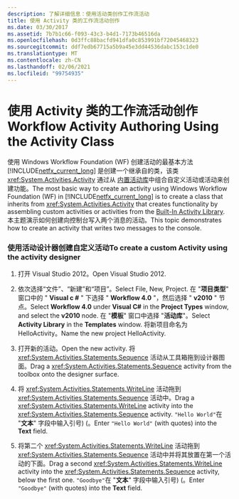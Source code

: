 ```yaml
---
description: 了解详细信息：使用活动类创作工作流活动
title: 使用 Activity 类的工作流活动创作
ms.date: 03/30/2017
ms.assetid: 7b7b1c66-f093-43c3-b4d1-7173b46516da
ms.openlocfilehash: 0d3ffc88bacfd941dfa0c853991bf72045468323
ms.sourcegitcommit: ddf7edb67715a5b9a45e3dd44536dabc153c1de0
ms.translationtype: MT
ms.contentlocale: zh-CN
ms.lasthandoff: 02/06/2021
ms.locfileid: "99754935"
---
```

# <a name="workflow-activity-authoring-using-the-activity-class"></a><span data-ttu-id="ee2b6-103">使用 Activity 类的工作流活动创作</span><span class="sxs-lookup"><span data-stu-id="ee2b6-103">Workflow Activity Authoring Using the Activity Class</span></span>

<span data-ttu-id="ee2b6-104">使用 Windows Workflow Foundation (WF) 创建活动的最基本方法 [!INCLUDE[netfx_current_long](../../../includes/netfx-current-long-md.md)] 是创建一个继承自的类，该类 <xref:System.Activities.Activity> 通过从 [内置活动库](net-framework-4-5-built-in-activity-library.md)中组合自定义活动或活动来创建功能。</span><span class="sxs-lookup"><span data-stu-id="ee2b6-104">The most basic way to create an activity using Windows Workflow Foundation (WF) in [!INCLUDE[netfx_current_long](../../../includes/netfx-current-long-md.md)] is to create a class that inherits from <xref:System.Activities.Activity> that creates functionality by assembling custom activities or activities from the [Built-In Activity Library](net-framework-4-5-built-in-activity-library.md).</span></span> <span data-ttu-id="ee2b6-105">本主题演示如何创建向控制台写入两个消息的活动。</span><span class="sxs-lookup"><span data-stu-id="ee2b6-105">This topic demonstrates how to create an activity that writes two messages to the console.</span></span>

### <a name="to-create-a-custom-activity-using-the-activity-designer"></a><span data-ttu-id="ee2b6-106">使用活动设计器创建自定义活动</span><span class="sxs-lookup"><span data-stu-id="ee2b6-106">To create a custom Activity using the activity designer</span></span>

1. <span data-ttu-id="ee2b6-107">打开 Visual Studio 2012。</span><span class="sxs-lookup"><span data-stu-id="ee2b6-107">Open Visual Studio 2012.</span></span>

2. <span data-ttu-id="ee2b6-108">依次选择“文件”、“新建”和“项目”。</span><span class="sxs-lookup"><span data-stu-id="ee2b6-108">Select File, New, Project.</span></span> <span data-ttu-id="ee2b6-109">在 "**项目类型**" 窗口中的 " **Visual c #** " 下选择 " **Workflow 4.0** "，然后选择 " **v2010** " 节点。</span><span class="sxs-lookup"><span data-stu-id="ee2b6-109">Select **Workflow 4.0** under **Visual C#** in the **Project Types** window, and select the **v2010** node.</span></span> <span data-ttu-id="ee2b6-110">在 "**模板**" 窗口中选择 "**活动库**"。</span><span class="sxs-lookup"><span data-stu-id="ee2b6-110">Select **Activity Library** in the **Templates** window.</span></span> <span data-ttu-id="ee2b6-111">将新项目命名为 HelloActivity。</span><span class="sxs-lookup"><span data-stu-id="ee2b6-111">Name the new project HelloActivity.</span></span>

3. <span data-ttu-id="ee2b6-112">打开新的活动。</span><span class="sxs-lookup"><span data-stu-id="ee2b6-112">Open the new activity.</span></span>  <span data-ttu-id="ee2b6-113">将 <xref:System.Activities.Statements.Sequence> 活动从工具箱拖到设计器图面。</span><span class="sxs-lookup"><span data-stu-id="ee2b6-113">Drag a <xref:System.Activities.Statements.Sequence> activity from the toolbox onto the designer surface.</span></span>

4. <span data-ttu-id="ee2b6-114">将 <xref:System.Activities.Statements.WriteLine> 活动拖到 <xref:System.Activities.Statements.Sequence> 活动中。</span><span class="sxs-lookup"><span data-stu-id="ee2b6-114">Drag a <xref:System.Activities.Statements.WriteLine> activity into the <xref:System.Activities.Statements.Sequence> activity.</span></span> <span data-ttu-id="ee2b6-115">`"Hello World"`在 "**文本**" 字段中输入引号)  (。</span><span class="sxs-lookup"><span data-stu-id="ee2b6-115">Enter `"Hello World"` (with quotes) into the **Text** field.</span></span>

5. <span data-ttu-id="ee2b6-116">将第二个 <xref:System.Activities.Statements.WriteLine> 活动拖到 <xref:System.Activities.Statements.Sequence> 活动中并将其放置在第一个活动的下面。</span><span class="sxs-lookup"><span data-stu-id="ee2b6-116">Drag a second <xref:System.Activities.Statements.WriteLine> activity into the <xref:System.Activities.Statements.Sequence> activity, below the first one.</span></span> <span data-ttu-id="ee2b6-117">`"Goodbye"`在 "**文本**" 字段中输入引号)  (。</span><span class="sxs-lookup"><span data-stu-id="ee2b6-117">Enter `"Goodbye"` (with quotes) into the **Text** field.</span></span>
